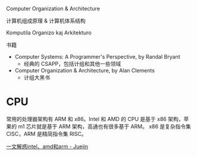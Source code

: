 Computer Organization & Architecture

计算机组成原理 & 计算机体系结构

Komputila Organizo kaj Arkitekturo

书籍

- Computer Systems: A Programmer's Perspective, by Randal Bryant
    - 经典的 CSAPP，包括计组和其他一些领域
- Computer Organization & Architecture, by Alan Clements
    - 计组大黑书

# CPU

常用的处理器架构有 ARM 和 x86。Intel 和 AMD 的 CPU 是基于 x86 架构，苹果的 m1 芯片就是基于 ARM 架构，高通也有很多基于 ARM。 x86 是复杂指令集 CISC，ARM 是精简指令集 RISC。

[一文解惑intel、amd和arm - Juejin](https://juejin.cn/post/6952764346648756237)
